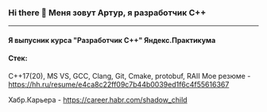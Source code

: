 ### Hi there 👋 Меня зовут Артур, я разработчик С++
--- 
#### Я выпусник курса "Разработчик С++" Яндекс.Практикума 
#### Стек:
C++17(20), MS VS, GCC, Clang, Git, Cmake, protobuf, RAII
Мое резюме - https://hh.ru/resume/e4ca8c22ff09c7b44b0039ed1f6c4f55616367

Хабр.Карьера - https://career.habr.com/shadow_child


<!--
**evd0903/evd0903** is a ✨ _special_ ✨ repository because its `README.md` (this file) appears on your GitHub profile.

Here are some ideas to get you started:

- 🔭 I’m currently working on ...
- 🌱 I’m currently learning ...
- 👯 I’m looking to collaborate on ...
- 🤔 I’m looking for help with ...
- 💬 Ask me about ...
- 📫 How to reach me: ...
- 😄 Pronouns: ...
- ⚡ Fun fact: ...
-->
